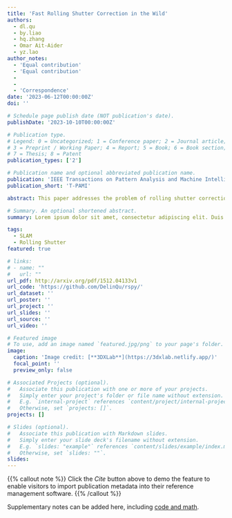 ```yaml
---
title: 'Fast Rolling Shutter Correction in the Wild'
authors:
  - dl.qu
  - by.liao
  - hq.zhang
  - Omar Ait-Aider
  - yz.lao
author_notes:
  - 'Equal contribution'
  - 'Equal contribution'
  -
  -
  - 'Correspondence'
date: '2023-06-12T00:00:00Z'
doi: ''

# Schedule page publish date (NOT publication's date).
publishDate: '2023-10-10T00:00:00Z'

# Publication type.
# Legend: 0 = Uncategorized; 1 = Conference paper; 2 = Journal article;
# 3 = Preprint / Working Paper; 4 = Report; 5 = Book; 6 = Book section;
# 7 = Thesis; 8 = Patent
publication_types: ['2']

# Publication name and optional abbreviated publication name.
publication: 'IEEE Transactions on Pattern Analysis and Machine Intelligence ( Volume: 45, Issue: 10, October 2023) '
publication_short: 'T-PAMI'

abstract: This paper addresses the problem of rolling shutter correction (RSC) in uncalibrated videos. Existing works remove rolling shutter (RS) distortion by explicitly computing the camera motion and depth as intermediate products, followed by motion compensation. In contrast, we first show that each distorted pixel can be implicitly rectified back to the corresponding global shutter (GS) projection by rescaling its optical flow. Such a point-wise RSC is feasible with both perspective and non-perspective cases without the pre-knowledge of the camera used. Besides, it allows a pixel-wise varying direct RS correction (DRSC) framework that handles locally varying distortion caused by various sources, such as camera motion, moving objects, and even highly varying depth scenes. More importantly, our approach is an efficient CPU-based solution that enables undistorting RS videos in real-time (40fps for 480p). We evaluate our approach across a broad range of cameras and video sequences, including fast motion, dynamic scenes, and non-perspective lenses, demonstrating the superiority of our proposed approach over state-of-the-art methods in both effectiveness and efficiency. We also evaluated the ability of the RSC results to serve for downstream 3D analysis, such as visual odometry and structure-from-motion, which verifies preference for the output of our algorithm over other existing RSC methods.

# Summary. An optional shortened abstract.
summary: Lorem ipsum dolor sit amet, consectetur adipiscing elit. Duis posuere tellus ac convallis placerat. Proin tincidunt magna sed ex sollicitudin condimentum.

tags:
  - SLAM
  - Rolling Shutter
featured: true

# links:
# - name: ""
#   url: ""
url_pdf: http://arxiv.org/pdf/1512.04133v1
url_code: 'https://github.com/DelinQu/rspy/'
url_dataset: ''
url_poster: ''
url_project: ''
url_slides: ''
url_source: ''
url_video: ''

# Featured image
# To use, add an image named `featured.jpg/png` to your page's folder.
image:
  caption: 'Image credit: [**3DXLab**](https://3dxlab.netlify.app/)'
  focal_point: ''
  preview_only: false

# Associated Projects (optional).
#   Associate this publication with one or more of your projects.
#   Simply enter your project's folder or file name without extension.
#   E.g. `internal-project` references `content/project/internal-project/index.md`.
#   Otherwise, set `projects: []`.
projects: []

# Slides (optional).
#   Associate this publication with Markdown slides.
#   Simply enter your slide deck's filename without extension.
#   E.g. `slides: "example"` references `content/slides/example/index.md`.
#   Otherwise, set `slides: ""`.
slides:
---
```


{{% callout note %}}
Click the _Cite_ button above to demo the feature to enable visitors to import publication metadata into their reference management software.
{{% /callout %}}

Supplementary notes can be added here, including [code and math](https://wowchemy.com/docs/content/writing-markdown-latex/).
